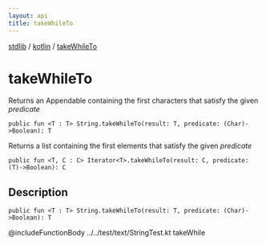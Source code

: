 ```yaml
---
layout: api
title: takeWhileTo
---
```

[stdlib](../index.md) / [kotlin](index.md) / [takeWhileTo](takeWhileTo.md)

# takeWhileTo
Returns an Appendable containing the first characters that satisfy the given *predicate*
```
public fun <T : T> String.takeWhileTo(result: T, predicate: (Char)->Boolean): T
```
Returns a list containing the first elements that satisfy the given *predicate*
```
public fun <T, C : C> Iterator<T>.takeWhileTo(result: C, predicate: (T)->Boolean): C
```
## Description
```
public fun <T : T> String.takeWhileTo(result: T, predicate: (Char)->Boolean): T
```
@includeFunctionBody ../../test/text/StringTest.kt takeWhile


